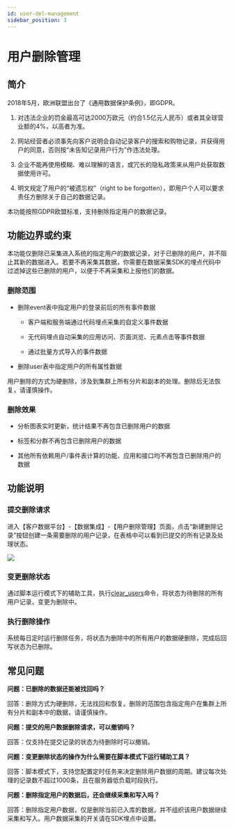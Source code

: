 ```yaml
---
id: user-del-management
sidebar_position: 3
---
```


# 用户删除管理

## 简介[](#jian-jie)

2018年5月，欧洲联盟出台了《通用数据保护条例》，即GDPR。

1.  对违法企业的罚金最高可达2000万欧元（约合1.5亿元人民币）或者其全球营业额的4%，以高者为准。
    
2.  网站经营者必须事先向客户说明会自动记录客户的搜索和购物记录，并获得用户的同意，否则按“未告知记录用户行为”作违法处理。
    
3.  企业不能再使用模糊、难以理解的语言，或冗长的隐私政策来从用户处获取数据使用许可。
    
4.  明文规定了用户的“被遗忘权”（right to be forgotten），即用户个人可以要求责任方删除关于自己的数据记录。
    
本功能按照GDPR欧盟标准，支持删除指定用户的数据记录。


## 功能边界或约束[](#gong-neng-bian-jie-huo-yue-shu)

本功能仅删除已采集进入系统的指定用户的数据记录，对于已删除的用户，并不阻止其新的数据进入。若要不再采集其数据，你需要在数据采集SDK的埋点代码中过滤掉这些已删除的用户，以便于不再采集和上报他们的数据。

### 删除范围[](#shan-chu-fan-wei)

* 删除event表中指定用户的登录前后的所有事件数据
    
    * 客户端和服务端通过代码埋点采集的自定义事件数据
        
    * 无代码埋点自动采集的应用访问、页面浏览、元素点击等事件数据
        
    * 通过批量方式导入的事件数据
        
    
* 删除user表中指定用户的所有属性数据
    
用户删除的方式为硬删除，涉及到集群上所有分片和副本的处理。删除后无法恢复，请谨慎操作。


### 删除效果[](#shan-chu-xiao-guo)

* 分析图表实时更新，统计结果不再包含已删除用户的数据
    
* 标签和分群不再包含已删除用户的数据
    
* 其他所有依赖用户/事件表计算的功能、应用和接口均不再包含已删除用户的数据
    

## 功能说明[](#gong-neng-shuo-ming)

### 提交删除请求[](#step-1-ti-jiao-shan-chu-qing-qiu)

进入【客户数据平台】-【数据集成】-【用户删除管理】页面，点击“新建删除记录”按钮创建一条需要删除的用户记录，在表格中可以看到已提交的所有记录及处理状态。

![](https://3953104361-files.gitbook.io/~/files/v0/b/gitbook-legacy-files/o/assets%2F-M2qbZInaXgdm8kkNosp%2F-MiVaBYw7GzY54HacNZc%2F-MiVdUK69zGKYFuzI_vd%2F%E6%9C%AA%E5%91%BD%E5%90%8D1630487570.png?alt=media&token=dfa90316-0957-4224-8cc2-92436dc6d57b)


### 变更删除状态[](#step-2-bian-geng-shan-chu-zhuang-tai)

通过脚本运行模式下的辅助工具，执行[clear_users](../../../developer-manual/toolbox/user-delete-tool)命令，将状态为待删除的所有用户记录，变更为删除中。


### 执行删除操作[](#step-3-zhi-hang-shan-chu-cao-zuo)

系统每日定时运行删除任务，将状态为删除中的所有用户的数据硬删除，完成后回写状态为已删除。
​

## 常见问题[](#chang-jian-wen-ti)

**问题：已删除的数据还能被找回吗？**

回答：删除方式为硬删除，无法找回和恢复。删除的范围包含指定用户在集群上所有分片和副本中的数据，请谨慎操作。

**问题：提交的用户数据删除请求，可以撤销吗？**

回答：仅支持在提交记录的状态为待删除时可以撤销。

**问题：变更删除状态的操作为什么需要在脚本模式下运行辅助工具？**

回答：脚本模式下，支持您配置定时任务来决定删除用户数据的周期。建议每次处理的记录数不超过1000条，且在服务器低负载时段执行。

**问题：删除指定用户的数据后，还会继续采集和写入吗？**

回答：删除指定用户数据，仅是删除当前已入库的数据，并不组织该用户数据继续采集和写入。用户数据采集的开关请在SDK埋点中设置。
